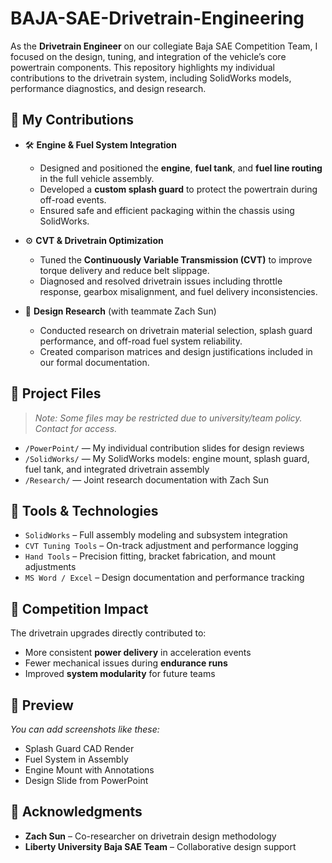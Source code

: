 # BAJA-SAE-Drivetrain-Engineering
As the **Drivetrain Engineer** on our collegiate Baja SAE Competition Team, I focused on the design, tuning, and integration of the vehicle’s core powertrain components. This repository highlights my individual contributions to the drivetrain system, including SolidWorks models, performance diagnostics, and design research.

## 🔧 My Contributions

- 🛠 **Engine & Fuel System Integration**  
  - Designed and positioned the **engine**, **fuel tank**, and **fuel line routing** in the full vehicle assembly.
  - Developed a **custom splash guard** to protect the powertrain during off-road events.
  - Ensured safe and efficient packaging within the chassis using SolidWorks.

- ⚙️ **CVT & Drivetrain Optimization**  
  - Tuned the **Continuously Variable Transmission (CVT)** to improve torque delivery and reduce belt slippage.
  - Diagnosed and resolved drivetrain issues including throttle response, gearbox misalignment, and fuel delivery inconsistencies.

- 🧠 **Design Research** (with teammate Zach Sun)  
  - Conducted research on drivetrain material selection, splash guard performance, and off-road fuel system reliability.
  - Created comparison matrices and design justifications included in our formal documentation.

## 📁 Project Files

> _Note: Some files may be restricted due to university/team policy. Contact for access._

- `/PowerPoint/` — My individual contribution slides for design reviews
- `/SolidWorks/` — My SolidWorks models: engine mount, splash guard, fuel tank, and integrated drivetrain assembly
- `/Research/` — Joint research documentation with Zach Sun

## 🧰 Tools & Technologies

- `SolidWorks` – Full assembly modeling and subsystem integration  
- `CVT Tuning Tools` – On-track adjustment and performance logging  
- `Hand Tools` – Precision fitting, bracket fabrication, and mount adjustments  
- `MS Word / Excel` – Design documentation and performance tracking

## 🏁 Competition Impact

The drivetrain upgrades directly contributed to:
- More consistent **power delivery** in acceleration events  
- Fewer mechanical issues during **endurance runs**  
- Improved **system modularity** for future teams

## 📸 Preview

_You can add screenshots like these:_
- Splash Guard CAD Render  
- Fuel System in Assembly  
- Engine Mount with Annotations  
- Design Slide from PowerPoint

## 📜 Acknowledgments

- **Zach Sun** – Co-researcher on drivetrain design methodology  
- **Liberty University Baja SAE Team** – Collaborative design support
